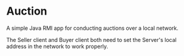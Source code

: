 # Auction
A simple Java RMI app for conducting auctions over a local network.

The Seller client and Buyer client both need to set the Server's local address in the network to work properly.
